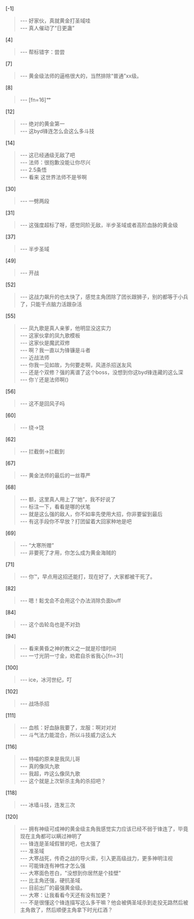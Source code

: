 
[-1] 
>--- 好家伙，真就黄金打圣域哇<br>
>--- 真人催动了“日更蛊”<br>

[4] 
>--- 帮标错字：尝尝<br>

[7] 
>--- 黄金级法师的逼格很大的，当然排除“普通”xx级。<br>

[8] 
>--- [fn=16]艹<br>

[12] 
>--- 绝对的黄金第一<br>
>--- 这byd锋连怎么会这么多斗技<br>

[14] 
>--- 这已经通级无敌了吧<br>
>--- 法师：很抱歉没能让你尽兴<br>
>--- 2.5条悟<br>
>--- 看来 这世界法师不是爷啊<br>

[30] 
>--- 一劈两段<br>

[31] 
>--- 这强度超标了呀，感觉同阶无敌，半步圣域或者高阶血脉的黄金级<br>

[37] 
>--- 半步圣域<br>

[49] 
>--- 开战<br>

[52] 
>--- 这战力飙升的也太快了，感觉主角团除了团长跟狮子，别的都等于小兵了，只能干点脑力活跟杂活<br>

[55] 
>--- 凤九歌是真人亲爹，他明显没这实力<br>
>--- 这家伙拿的凤九歌模板<br>
>--- 这家伙是魔武双修<br>
>--- 啊？我一直以为锋镰是斗者<br>
>--- 近战法师<br>
>--- 你我一见如故，为何要走啊，风道杀招送友风<br>
>--- 还是个双修？强的离谱了这个boss，没想到你这byd锋连藏的这么深<br>
>--- 你丫还是法师啊()<br>

[56] 
>--- 这不是回风子吗<br>

[60] 
>--- 绕→饶<br>

[62] 
>--- 拦截倒→拦截到<br>

[67] 
>--- 黄金法师的最后的一丝尊严<br>

[68] 
>--- 额，这里真人用上了“她”，我不好说了<br>
>--- 标注一下，看看是哪的伏笔<br>
>--- 就是这么强的敌人，你不如率先使用大招，你非要留到最后<br>
>--- 有这手段你不早放？打团留着大回家种地是吧<br>

[69] 
>--- “大寒所赠”<br>
>--- 非要死了才用，你怎么成为黄金海贼的<br>

[71] 
>--- 你™，早点用这招还能打，现在好了，大家都被干死了。<br>

[82] 
>--- 嗯！鬆戈会不会用这个办法消除负面buff<br>

[84] 
>--- 这个齿轮岛也是不对劲<br>

[94] 
>--- 看来黄昏之神的教义之一就是珍惜时间<br>
>--- 一寸光阴一寸金，劝君自杀省我心[fn=31]<br>

[100] 
>--- ice，冰河世纪，叮<br>

[102] 
>--- 战场杀招<br>

[111] 
>--- 血核：好血脉我要了，龙服：啊对对对<br>
>--- 斗气法力能混合，所以斗技威力这么大<br>

[116] 
>--- 特喵的原来是我凤儿哥<br>
>--- 真的像凤九歌<br>
>--- 我超，咋这么像凤九歌<br>
>--- 这个就是上次斩杀主角的杀招吧？<br>

[118] 
>--- 冰墙斗技，连发三次<br>

[120] 
>--- 拥有神级可成神的黄金级主角我感觉实力应该已经不弱于锋连了，毕竟现在主角都可以瞒过神明了<br>
>--- 锋连是圣域假冒的吧，也太强了<br>
>--- 准圣域<br>
>--- 大寒战死，传奇之战的导火索，引入更高级战力，更多神明注视<br>
>--- 可能锋连有神性才怎么强<br>
>--- 大寒面色苍白，"没想到你居然是个挂壁"<br>
>--- 比主角还强，硬抗圣域<br>
>--- 目前出厂的最强黄金级。<br>
>--- 大寒：让我看看今天还有没有加更？<br>
>--- 不是很懂这个锋连描写这么多干嘛？他会被俩圣域杀到走投无路然后被主角救了，然后顺便主角拿下时光红酒？<br>
